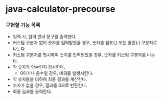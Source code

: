 # java-calculator-precourse

### 구현할 기능 목록

- 입력 시, 입력 안내 문구를 출력한다.
- 커스텀 구분자 없이 숫자를 입력받았을 경우, 숫자를 쉼표(,) 또는 콜론(:) 구분자로 나눈다.
- 커스텀 구분자를 명시하여 숫자를 입력받았을 경우, 숫자를 커스텀 구분자로 나눈다.
- 각 숫자가 양수인지 검사한다.
    - 0이거나 음수일 경우, 예외를 발생시킨다.
- 각 숫자들을 더하여 최종 결과를 계산한다.
- 숫자가 없을 경우, 결과를 0으로 반환한다.
- 최종 결과를 출력한다.
